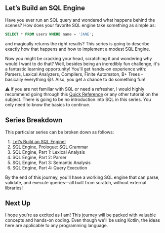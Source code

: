 ## Let’s Build an SQL Engine

Have you ever run an SQL query and wondered what happens behind the scenes? How does your favorite SQL engine take something as simple as:

```sql
SELECT * FROM users WHERE name = 'JANE';
```

and magically returns the right results? This series is going to describe exactly how that happens and how to implement a modest SQL Engine.

Now you might be cracking your head, scratching it and wondering why would I want to do that? Well, besides being an incredibly fun challenge, 
it's a fantastic learning opportunity! You'll get hands-on experience with: 
Parsers, Lexical Analyzers, Compilers, Finite Automaton, B+ Trees - basically everything 😃!. Also, you get a chance to do something fun!

⚠️ If you are not familiar with SQL or need a refresher, I would highly recommend going through this [Quick Reference](https://www.sqltutorial.org/)
or any other tutorial on the subject. There is going to be no introduction into SQL in this series. You only need to know the basics to continue.


## Series Breakdown

This particular series can be broken down as follows:

1. [Let’s Build an SQL Engine!](https://gibsonruitiari.github.io/SQL%20Engine%20Series/lets_build_an_sq_engine)
2. [SQL Engine, Prologue:  SQL Grammar](https://gibsonruitiari.github.io/SQL%20Engine%20Series/sql_engine_prologue_grammar)
3. SQL Engine, Part 1: Lexical Analysis
4. SQL Engine, Part 2: Parser
5. SQL Engine, Part 3: Semantic Analysis
6. SQL Engine, Part 4:  Query Execution

By the end of this journey, you'll have a working SQL engine that can parse, validate, and execute queries—all built from scratch, 
without external libraries!

## Next Up

I hope you're as excited as I am! This journey will be packed with valuable concepts and hands-on coding. Even though we'll be using Kotlin, 
the ideas here are applicable to any programming language. 